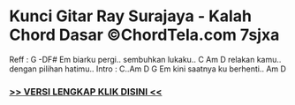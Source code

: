 
 # Kunci Gitar Ray Surajaya - Kalah Chord Dasar ©ChordTela.com 7sjxa


Reff : G -DF# Em biarku pergi.. sembuhkan lukaku.. C Am D relakan kamu.. dengan pilihan hatimu.. Intro : C..Am D G Em kini saatnya ku berhenti.. Am D

###  <a href="https://shortlighzx.web.app?sq=Kunci Gitar Ray Surajaya - Kalah Chord Dasar ©ChordTela.com"> >> VERSI LENGKAP KLIK DISINI << </a>
